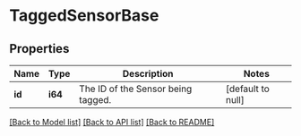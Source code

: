 # TaggedSensorBase

## Properties
Name | Type | Description | Notes
------------ | ------------- | ------------- | -------------
**id** | **i64** | The ID of the Sensor being tagged. | [default to null]

[[Back to Model list]](../README.md#documentation-for-models) [[Back to API list]](../README.md#documentation-for-api-endpoints) [[Back to README]](../README.md)


